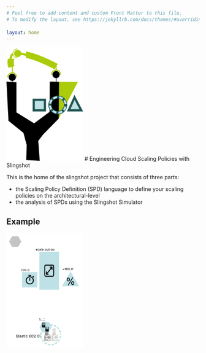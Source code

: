 ```yaml
---
# Feel free to add content and custom Front Matter to this file.
# To modify the layout, see https://jekyllrb.com/docs/themes/#overriding-theme-defaults

layout: home
---
```

<img src="images/logo.png" alt="slingshot-logo" width="200"/>
# Engineering Cloud Scaling Policies with Slingshot

This is the home of the slingshot project that consists of three parts: 
* the Scaling Policy Definition (SPD) language to define your scaling policies on the architectural-level 
* the analysis of SPDs using the Slingshot Simulator 

## Example

<img src="images/example.png" alt="scaling-example-1" width="200"/>

